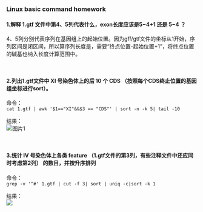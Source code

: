 ### Linux basic command homework
#### 1.解释 1.gtf 文件中第4、5列代表什么，exon长度应该是$5-$4+1 还是 $5-$4 ？
4、5列分别代表序列在基因组上的起始位置。因为gff/gtf文件的坐标从1开始，序列区间是闭区间，所以算序列长度是，需要“终点位置-起始位置+1”，将终点位置的碱基也纳入长度计算范围中。

&nbsp;

#### 2.列出1.gtf文件中 XI 号染色体上的后 10 个 CDS （按照每个CDS终止位置的基因组坐标进行sort）。
命令：  
`cat 1.gtf | awk '$1=="XI"&&$3 == "CDS"' | sort -n -k 5| tail -10`

结果：  
![图片1](/D:/研/学习资料/生物信息实践课/homework/picutre/图片1.png)

&nbsp;

#### 3.统计 IV 号染色体上各类 feature （1.gtf文件的第3列，有些注释文件中还应同时考虑第2列） 的数目，并按升序排列
命令：  
`grep -v '^#' 1.gtf | cut -f 3| sort | uniq -c|sort -k 1`

结果：  
![](/D:/研/学习资料/生物信息实践课/homework/picutre/图片2.png)

&nbsp;

